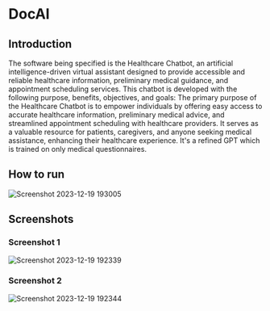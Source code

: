 # DocAI
## Introduction
The software being specified is the Healthcare Chatbot, an artificial intelligence-driven virtual assistant designed to provide accessible and reliable healthcare information, preliminary medical guidance, and appointment scheduling services. This chatbot is developed with the following purpose, benefits, objectives, and goals:
The primary purpose of the Healthcare Chatbot is to empower individuals by offering easy access to accurate healthcare information, preliminary medical advice, and streamlined appointment scheduling with healthcare providers. It serves as a valuable resource for patients, caregivers, and anyone seeking medical assistance, enhancing their healthcare experience.
It's a refined GPT which is trained on only medical questionnaires.

## How to run

![Screenshot 2023-12-19 193005](https://github.com/sarthakaryan/docAI/assets/32753858/3999f241-69d1-48bd-91b0-55d21302c961)


## Screenshots

### Screenshot 1
![Screenshot 2023-12-19 192339](https://github.com/sarthakaryan/docAI/assets/32753858/b39aa5d1-7c96-4f49-8d9f-2930c7e03df4)
### Screenshot 2
![Screenshot 2023-12-19 192344](https://github.com/sarthakaryan/docAI/assets/32753858/2c60bc56-f553-4b7c-adf2-82969228ce7d)


